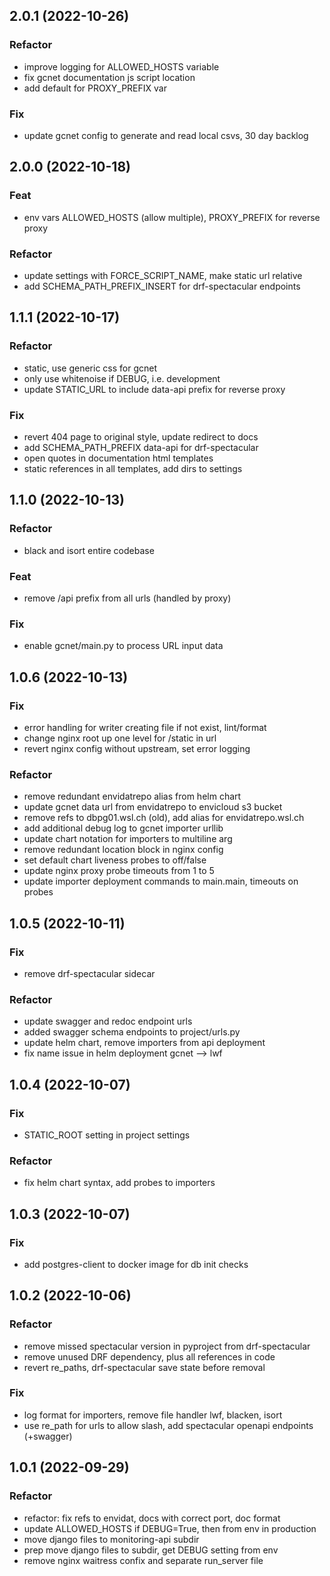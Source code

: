 ## 2.0.1 (2022-10-26)

### Refactor

- improve logging for ALLOWED_HOSTS variable
- fix gcnet documentation js script location
- add default for PROXY_PREFIX var

### Fix

- update gcnet config to generate and read local csvs, 30 day backlog

## 2.0.0 (2022-10-18)

### Feat

- env vars ALLOWED_HOSTS (allow multiple), PROXY_PREFIX for reverse proxy

### Refactor

- update settings with FORCE_SCRIPT_NAME, make static url relative
- add SCHEMA_PATH_PREFIX_INSERT for drf-spectacular endpoints

## 1.1.1 (2022-10-17)

### Refactor

- static, use generic css for gcnet
- only use whitenoise if DEBUG, i.e. development
- update STATIC_URL to include data-api prefix for reverse proxy

### Fix

- revert 404 page to original style, update redirect to docs
- add SCHEMA_PATH_PREFIX data-api for drf-spectacular
- open quotes in documentation html templates
- static references in all templates, add dirs to settings

## 1.1.0 (2022-10-13)

### Refactor

- black and isort entire codebase

### Feat

- remove /api prefix from all urls (handled by proxy)

### Fix

- enable gcnet/main.py to process URL input data

## 1.0.6 (2022-10-13)

### Fix

- error handling for writer creating file if not exist, lint/format
- change nginx root up one level for /static in url
- revert nginx config without upstream, set error logging

### Refactor

- remove redundant envidatrepo alias from helm chart
- update gcnet data url from envidatrepo to envicloud s3 bucket
- remove refs to dbpg01.wsl.ch (old), add alias for envidatrepo.wsl.ch
- add additional debug log to gcnet importer urllib
- update chart notation for importers to multiline arg
- remove redundant location block in nginx config
- set default chart liveness probes to off/false
- update nginx proxy probe timeouts from 1 to 5
- update importer deployment commands to main.main, timeouts on probes

## 1.0.5 (2022-10-11)

### Fix

- remove drf-spectacular sidecar

### Refactor

- update swagger and redoc endpoint urls
- added swagger schema endpoints to project/urls.py
- update helm chart, remove importers from api deployment
- fix name issue in helm deployment gcnet --> lwf

## 1.0.4 (2022-10-07)

### Fix

- STATIC_ROOT setting in project settings

### Refactor

- fix helm chart syntax, add probes to importers

## 1.0.3 (2022-10-07)

### Fix

- add postgres-client to docker image for db init checks

## 1.0.2 (2022-10-06)

### Refactor

- remove missed spectacular version in pyproject from drf-spectacular
- remove unused DRF dependency, plus all references in code
- revert re_paths, drf-spectacular save state before removal

### Fix

- log format for importers, remove file handler lwf, blacken, isort
- use re_path for urls to allow slash, add spectacular openapi endpoints (+swagger)

## 1.0.1 (2022-09-29)

### Refactor

- refactor: fix refs to envidat, docs with correct port, doc format
- update ALLOWED_HOSTS if DEBUG=True, then from env in production
- move django files to monitoring-api subdir
- prep move django files to subdir, get DEBUG setting from env
- remove nginx waitress confix and separate run_server file
